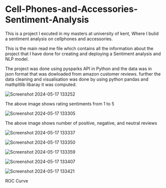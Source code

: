 # Cell-Phones-and-Accessories-Sentiment-Analysis

This is a project I excuted in my masters at university of kent, Where I bulid a sentiment analysis on cellphones and accessories. 

This is the main read me file which contains all the information about the project that I have done for creating and deploying a Sentiment analysis and NLP model.

The project was done using pysparks API in Python and the data was in json format that was dowloaded from amazon customer reviews. further the data cleaning and visualisation was done by using python pandas and mathpltlib libaray it was computed.  


![Screenshot 2024-05-17 133252](https://github.com/Narendrasai007/Cell-Phones-and-Accessories-Sentiment-Analysis/assets/168454408/48f1e21c-4089-4287-a313-d88a38290215) 

The above image shows rating sentiments from 1 to 5


![Screenshot 2024-05-17 133305](https://github.com/Narendrasai007/Cell-Phones-and-Accessories-Sentiment-Analysis/assets/168454408/d0774c1f-561d-4bd4-bbf3-80ef37cd6bf9)

The above image shows number of positive, negative, and neutral reviews


![Screenshot 2024-05-17 133337](https://github.com/Narendrasai007/Cell-Phones-and-Accessories-Sentiment-Analysis/assets/168454408/01416f36-b79b-424b-b4b4-9a67cd0a4907)


![Screenshot 2024-05-17 133350](https://github.com/Narendrasai007/Cell-Phones-and-Accessories-Sentiment-Analysis/assets/168454408/88d98fef-943d-4579-b76e-c5a3a0caa9da)


![Screenshot 2024-05-17 133359](https://github.com/Narendrasai007/Cell-Phones-and-Accessories-Sentiment-Analysis/assets/168454408/eaa8dbea-a094-4021-84a8-f815b244259f)


![Screenshot 2024-05-17 133407](https://github.com/Narendrasai007/Cell-Phones-and-Accessories-Sentiment-Analysis/assets/168454408/f3f28622-e61f-4046-a5b7-12e08e3c6de5)


![Screenshot 2024-05-17 133421](https://github.com/Narendrasai007/Cell-Phones-and-Accessories-Sentiment-Analysis/assets/168454408/d05b939c-22f6-42fb-937f-7bf0e97b1524)

ROC Curve 
